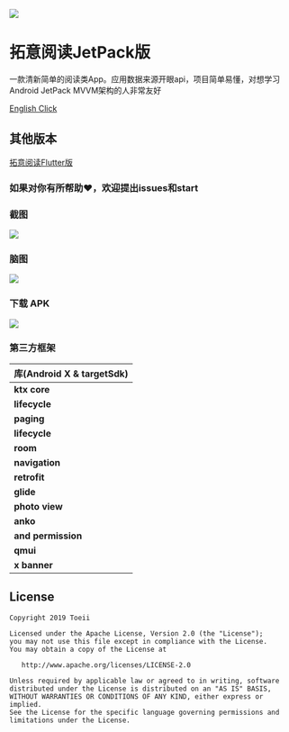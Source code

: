 ![](https://github.com/toeii/JetPackExampleApp_ExtensionRead/images/icon_jetpack.png)
# 拓意阅读JetPack版

一款清新简单的阅读类App。应用数据来源开眼api，项目简单易懂，对想学习Android JetPack MVVM架构的人非常友好

[English Click](https://github.com/toeii/JetPackExampleApp_ExtensionRead/README.md)

## 其他版本

[拓意阅读Flutter版](https://github.com/toeii/FlutterExampleApp_ExtensionRead)

### 如果对你有所帮助:heart:，欢迎提出issues和start

### 截图
<img src="https://github.com/toeii/JetPackExampleApp_ExtensionRead/images/icon_screenshots.jpg" />

### 脑图
<img src="https://github.com/toeii/JetPackExampleApp_ExtensionRead/images/jetpack_extension_read_egg.jpg" />

### 下载 APK
<img src="https://github.com/toeii/JetPackExampleApp_ExtensionRead/images/apk_download_code.png" />

### 第三方框架

| 库(Android X & targetSdk)  |
| -------------------------- |
| **ktx core**               |
| **lifecycle**              |
| **paging**                 |
| **lifecycle**              |
| **room**                   |
| **navigation**             |
| **retrofit**               |
| **glide**                  |
| **photo view**             |
| **anko**                   |
| **and permission**         |
| **qmui**                   |
| **x banner**               |

## License

    Copyright 2019 Toeii

    Licensed under the Apache License, Version 2.0 (the "License");
    you may not use this file except in compliance with the License.
    You may obtain a copy of the License at

       http://www.apache.org/licenses/LICENSE-2.0

    Unless required by applicable law or agreed to in writing, software
    distributed under the License is distributed on an "AS IS" BASIS,
    WITHOUT WARRANTIES OR CONDITIONS OF ANY KIND, either express or implied.
    See the License for the specific language governing permissions and
    limitations under the License.


